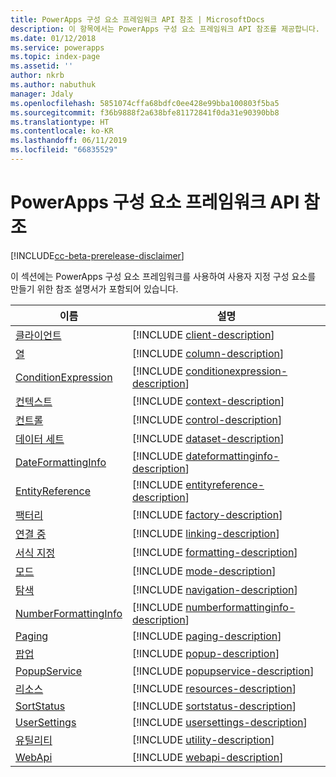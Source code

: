 ```yaml
---
title: PowerApps 구성 요소 프레임워크 API 참조 | MicrosoftDocs
description: 이 항목에서는 PowerApps 구성 요소 프레임워크 API 참조를 제공합니다.
ms.date: 01/12/2018
ms.service: powerapps
ms.topic: index-page
ms.assetid: ''
author: nkrb
ms.author: nabuthuk
manager: Jdaly
ms.openlocfilehash: 5851074cffa68bdfc0ee428e99bba100803f5ba5
ms.sourcegitcommit: f36b9888f2a638bfe81172841f0da31e90390bb8
ms.translationtype: HT
ms.contentlocale: ko-KR
ms.lasthandoff: 06/11/2019
ms.locfileid: "66835529"
---
```

# <a name="powerapps-component-framework-api-reference"></a>PowerApps 구성 요소 프레임워크 API 참조

[!INCLUDE[cc-beta-prerelease-disclaimer](../../../includes/cc-beta-prerelease-disclaimer.md)]

이 섹션에는 PowerApps 구성 요소 프레임워크를 사용하여 사용자 지정 구성 요소를 만들기 위한 참조 설명서가 포함되어 있습니다.

|이름|설명|
|----|-----------|
|[클라이언트](client.md)|[!INCLUDE [client-description](includes/client-description.md)]|
|[열](column.md)|[!INCLUDE [column-description](includes/column-description.md)]|
|[ConditionExpression](conditionexpression.md)|[!INCLUDE [conditionexpression-description](includes/conditionexpression-description.md)]|
|[컨텍스트](context.md)|[!INCLUDE [context-description](includes/context-description.md)]|
|[컨트롤](control.md)|[!INCLUDE [control-description](includes/control-description.md)]|
|[데이터 세트](dataset.md)|[!INCLUDE [dataset-description](includes/dataset-description.md)]|
|[DateFormattingInfo](dateformattinginfo.md)|[!INCLUDE [dateformattinginfo-description](includes/dateformattinginfo-description.md)]|
|[EntityReference](entityreference.md)|[!INCLUDE [entityreference-description](includes/entityreference-description.md)]|
|[팩터리](factory.md)|[!INCLUDE [factory-description](includes/factory-description.md)]|
|[연결 중](linking.md)|[!INCLUDE [linking-description](includes/linking-description.md)]|
|[서식 지정](formatting.md)|[!INCLUDE [formatting-description](includes/formatting-description.md)]|
|[모드](mode.md)|[!INCLUDE [mode-description](includes/mode-description.md)]|
|[탐색](navigation.md)|[!INCLUDE [navigation-description](includes/navigation-description.md)]|
|[NumberFormattingInfo](numberformattinginfo.md)|[!INCLUDE [numberformattinginfo-description](includes/numberformattinginfo-description.md)]|
|[Paging](paging.md)|[!INCLUDE [paging-description](includes/paging-description.md)]|
|[팝업](popup.md)|[!INCLUDE [popup-description](includes/popup-description.md)]|
|[PopupService](popupservice.md)|[!INCLUDE [popupservice-description](includes/popupservice-description.md)]|
|[리소스](resources.md)|[!INCLUDE [resources-description](includes/resources-description.md)]|
|[SortStatus](sortstatus.md)|[!INCLUDE [sortstatus-description](includes/sortstatus-description.md)]|
|[UserSettings](usersettings.md)|[!INCLUDE [usersettings-description](includes/usersettings-description.md)]|
|[유틸리티](utility.md)|[!INCLUDE [utility-description](includes/utility-description.md)]|
|[WebApi](webapi.md)|[!INCLUDE [webapi-description](includes/webapi-description.md)]|
